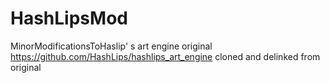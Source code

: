 # HashLipsMod
MinorModificationsToHaslip' s art engine
original https://github.com/HashLips/hashlips_art_engine
cloned and delinked from original
